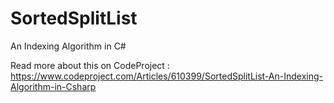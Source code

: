 # SortedSplitList

An Indexing Algorithm in C#

Read more about this on CodeProject : https://www.codeproject.com/Articles/610399/SortedSplitList-An-Indexing-Algorithm-in-Csharp
